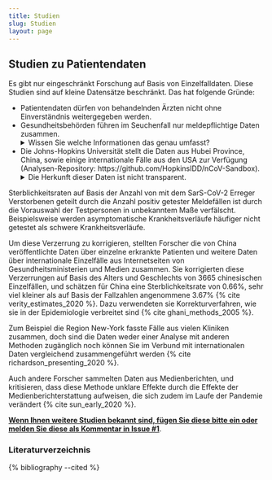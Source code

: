 ```yaml
---
title: Studien
slug: Studien
layout: page
---
```

## Studien zu Patientendaten
Es gibt nur eingeschränkt Forschung auf Basis von Einzelfalldaten.
Diese Studien sind auf kleine Datensätze beschränkt.
Das hat folgende Gründe:
<ul>
	<li> Patientendaten dürfen von behandelnden Ärzten nicht ohne Einverständnis weitergegeben werden.</li>
	<li> Gesundheitsbehörden führen im Seuchenfall nur meldepflichtige Daten zusammen.
		<details markdown="details">
		<summary markdown="span">Wissen Sie welche Informationen das genau umfasst?</summary>
		{% include comment_form.html subject="Meldepflicht" %}
		</details>
	</li>
	<li>Die Johns-Hopkins Universität stellt die Daten aus Hubei Province, China, sowie einige internationale Fälle aus den USA zur Verfügung (Analysen-Repository: https://github.com/HopkinsIDD/nCoV-Sandbox).
		<details markdown="details">
		<summary markdown="span">Die Herkunft dieser Daten ist nicht transparent.</summary>
		Wissen Sie Quellen?
		{% include comment_form.html subject="Meldepflicht" %}
		</details>
	</li>
</ul>

Sterblichkeitsraten auf Basis der Anzahl von mit dem SarS-CoV-2 Erreger Verstorbenen geteilt durch die Anzahl positiv getester Meldefällen ist durch die Vorauswahl der Testpersonen in unbekanntem Maße verfälscht.
Beispielsweise werden asymptomatische Krankheitsverläufe häufiger nicht getestet als schwere Krankheitsverläufe.

Um diese Verzerrung zu korrigieren, 
stellten Forscher die von China veröffentlichte Daten über einzelne erkrankte Patienten und weitere Daten über internationale Einzelfälle aus Internetseiten von Gesundheitsministerien und Medien zusammen.
Sie korrigierten diese Verzerrungen auf Basis des Alters und Geschlechts von 3665 chinesischen Einzelfällen, und schätzen für China eine Sterblichkeitsrate von 0.66%, sehr viel kleiner als auf Basis der Fallzahlen angenommene 3.67% {% cite verity_estimates_2020 %}.
Dazu verwendeten sie Korrekturverfahren, wie sie in der Epidemiologie verbreitet sind {% cite ghani_methods_2005 %}.

Zum Beispiel die Region New-York fasste Fälle aus vielen Kliniken zusammen, doch sind die Daten weder einer Analyse mit anderen Methoden zugänglich noch können Sie im Verbund mit internationalen Daten vergleichend zusammengeführt werden {% cite richardson_presenting_2020 %}.

Auch andere Forscher sammelten Daten aus Medienberichten, und kritisieren, dass diese Methode unklare Effekte durch die Effekte der Medienberichterstattung aufweisen, die sich zudem im Laufe der Pandemie verändert {% cite sun_early_2020 %}.

[**Wenn Ihnen weitere Studien bekannt sind, fügen Sie diese bitte ein oder melden Sie diese als Kommentar in Issue #1**](https://github.com/gkappler/CausalCovid-19/issues/1).

### Literaturverzeichnis

{% bibliography --cited %}
